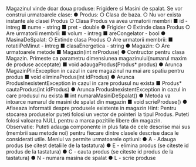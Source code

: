 Magazinul vinde doar doua produse: Frigidere si Masini de spalat.
Se vor construi urmatoarele clase:
● Produs:
○ Clasa de baza.
○ Nu vor exista instante ale clasei Produs
○ Clasa Produs va avea urmatorii membrii
■ id - intreg
■ nume - string
■ pret - double
● Frigider
○ Extinde clasa Produs
○ Are urmatorii membrii:
■ volum - intreg
■ areCongelator - bool
● MasinaDeSpalat:
○ Extinde clasa Produs
○ Are urmatorii membrii:
■ rotatiiPeMinut - intreg
■ clasaEnergetica - string
● Magazin:
○ Are urmatoarele metode
■ Magazin(int nrProduse)
● Contructor pentru clasa Magazin. Primeste ca parametru
dimensiunea magazinului(numarul maxim de produse acceptate)
■ void adaugaProdus(Produs* produs)
● Arunca MagazinPlinException in cazul in care magazinul nu mai
are spatiu pentru produs
■ void eliminaProdus(int idProdus)
● Arunca ProdusInexistentException in cazul in care produsul nu
exista
■ Produs* cautaProdus(int idProdus)
● Arunca ProdusInexistentException in cazul in care produsul nu
exista
■ int numaraMasiniDeSpalat()
● Metoda va intoarce numarul de masini de spalat din magazin
■ void scrieProduse()
● Afiseaza informatii despre produsele existente in magazin
Hint: Pentru stocarea produselor puteti folosi un vector de pointeri la tipul Produs. Puteti folosi
valoarea NULL pentru a marca pozitiile libere din magazin.
Observatie: Puteti adauga componente in plus fata de cele descrise mai sus (membrii sau
metode noi) pentru fiecare dintre clasele descrise daca le considerati utile.
Meniul va permite urmatoarele optiuni:
● A - Adauga produs (se citest detaliile de la tastatura)
● E - elimina produs (se citeste id produs de la tastatura)
● C - cauta produs (se citeste id produs de la tastatura)
● N - numara masina de spalat
● L - scrie produse
